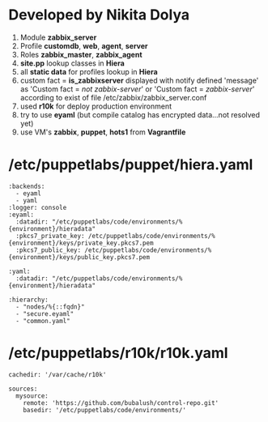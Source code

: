 # Developed by Nikita Dolya

1) Module **zabbix_server**
2) Profile **customdb**, **web**, **agent**, **server**
3) Roles **zabbix_master**, **zabbix_agent**
4) **site.pp** lookup classes in **Hiera**
5) all **static data** for profiles lookup in **Hiera**
6) custom fact = **is_zabbixserver** displayed with notify defined 'message' as 'Custom fact = *not zabbix-server*' or 'Custom fact = *zabbix-server*' according to exist of file /etc/zabbix/zabbix_server.conf
6) used **r10k** for deploy production environment
7) try to use **eyaml** (but compile catalog has encrypted data...not resolved yet)
8) use VM's **zabbix**, **puppet**, **hots1** from **Vagrantfile**

# /etc/puppetlabs/puppet/hiera.yaml
```
:backends:
  - eyaml
  - yaml
:logger: console
:eyaml:
  :datadir: "/etc/puppetlabs/code/environments/%{environment}/hieradata"
  :pkcs7_private_key: /etc/puppetlabs/code/environments/%{environment}/keys/private_key.pkcs7.pem
  :pkcs7_public_key: /etc/puppetlabs/code/environments/%{environment}/keys/public_key.pkcs7.pem

:yaml:
  :datadir: "/etc/puppetlabs/code/environments/%{environment}/hieradata"

:hierarchy:
  - "nodes/%{::fqdn}"
  - "secure.eyaml"
  - "common.yaml"
```
# /etc/puppetlabs/r10k/r10k.yaml
```
cachedir: '/var/cache/r10k'

sources:
  mysource:
    remote: 'https://github.com/bubalush/control-repo.git'
    basedir: '/etc/puppetlabs/code/environments/'
```
